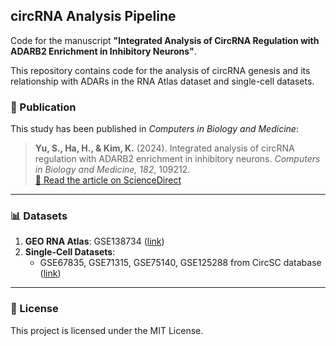 ## circRNA Analysis Pipeline

Code for the manuscript **"Integrated Analysis of CircRNA Regulation with ADARB2 Enrichment in Inhibitory Neurons"**.

This repository contains code for the analysis of circRNA genesis and its relationship with ADARs in the RNA Atlas dataset and single-cell datasets.

### 📄 Publication

This study has been published in *Computers in Biology and Medicine*:

> **Yu, S., Ha, H., & Kim, K.** (2024). Integrated analysis of circRNA regulation with ADARB2 enrichment in inhibitory neurons. *Computers in Biology and Medicine, 182*, 109212.  
> [🔗 Read the article on ScienceDirect](https://www.sciencedirect.com/science/article/abs/pii/S0010482524012976)

---

### 📊 Datasets

1. **GEO RNA Atlas**: GSE138734 ([link](https://www.ncbi.nlm.nih.gov/geo/query/acc.cgi?acc=GSE138734))  
2. **Single-Cell Datasets**:  
   - GSE67835, GSE71315, GSE75140, GSE125288 from CircSC database ([link](https://ngdc.cncb.ac.cn/circatlas/circSC/index.html))

---

### 📜 License

This project is licensed under the MIT License.
